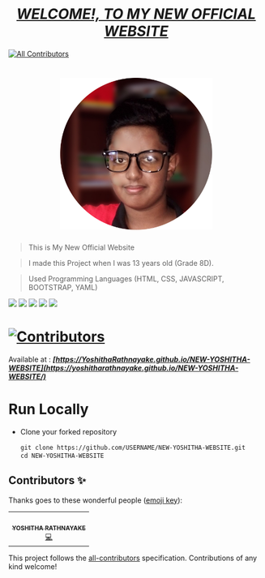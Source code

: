 # <div align="center"><a href="https://www.Yoshitha.tk"><b><i>WELCOME!, TO MY NEW OFFICIAL WEBSITE</i></b></a></div>
<!-- ALL-CONTRIBUTORS-BADGE:START - Do not remove or modify this section -->
[![All Contributors](https://img.shields.io/badge/all_contributors-1-orange.svg?style=flat-square)](#contributors-)
<!-- ALL-CONTRIBUTORS-BADGE:END -->



# <div align="center"><img src="assets/images/Yoshitha Rathnayake 1.png" width="300px"></div> 


> This is My New Official Website

> I made this Project when I was 13 years old (Grade 8D).

> Used Programming Languages (HTML, CSS, JAVASCRIPT, BOOTSTRAP, YAML) 

<a href="https://www.w3schools.com/html/"><img src="https://img.icons8.com/color/48/000000/html-5--v1.png"/><a>    <a href="https://www.w3schools.com/css/"><img src="https://img.icons8.com/color/48/000000/css3.png"/><a>    <a href="https://www.w3schools.com/js/"><img src="https://img.icons8.com/color/48/000000/javascript--v1.png"/><a>    <a href="https://www.w3schools.com/bootstrap/"><img src="https://img.icons8.com/color/48/000000/bootstrap.png"/><a>    <a href="https://www.tutorialspoint.com/yaml/index.htm"><img src="https://marketplace.automic.com/jart/prj3/depman/interfaces/marketplace/tools/push-file.jart?path=/jart/stg/marketplace/PCK_YAML/screenshots/YAML_Logo.png" height="45px"/><a>
    

# [![Contributors](https://img.shields.io/badge/Contributors-1-lawngreen.svg?style=flat-square)](#contributors-)

Available at :  <b><i>[https://YoshithaRathnayake.github.io/NEW-YOSHITHA-WEBSITE](https://yoshitharathnayake.github.io/NEW-YOSHITHA-WEBSITE/)</i></b>


#
# Run Locally

- Clone your forked repository
    
    ```
    git clone https://github.com/USERNAME/NEW-YOSHITHA-WEBSITE.git
    cd NEW-YOSHITHA-WEBSITE
    ```
     


## Contributors ✨

Thanks goes to these wonderful people ([emoji key](https://allcontributors.org/docs/en/emoji-key)):

<!-- ALL-CONTRIBUTORS-LIST:START - Do not remove or modify this section -->
<!-- prettier-ignore-start -->
<!-- markdownlint-disable -->
<table>
  <tr>
    <td align="center"><a href="http://www.Yoshitha.tk"><img src="https://avatars.githubusercontent.com/u/97069900?v=4?s=100" width="100px;" alt=""/><br /><sub><b>YOSHITHA RATHNAYAKE</b></sub></a><br /><a href="https://github.com/YoshithaRathnayake/NEW-YOSHITHA-WEBSITE/commits?author=YoshithaRathnayake" title="Code">💻</a></td>
  </tr>
</table>

<!-- markdownlint-restore -->
<!-- prettier-ignore-end -->

<!-- ALL-CONTRIBUTORS-LIST:END -->

This project follows the [all-contributors](https://github.com/all-contributors/all-contributors) specification. Contributions of any kind welcome!
